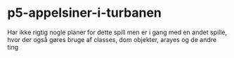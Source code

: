 # p5-appelsiner-i-turbanen
Har ikke rigtig nogle planer for dette spill men er i gang med en andet spille, hvor der også gøres bruge af classes, dom objekter, arayes og de andre ting

